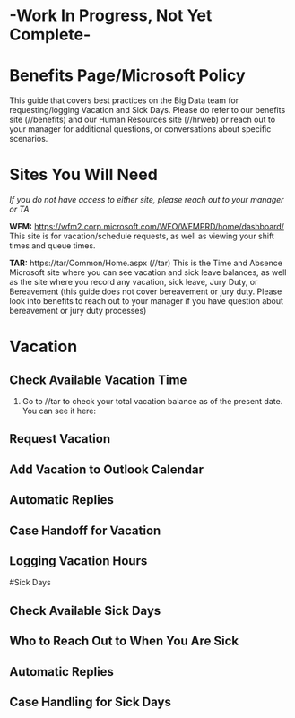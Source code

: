 # -Work In Progress, Not Yet Complete-
# Benefits Page/Microsoft Policy
This guide that covers best practices on the Big Data team for requesting/logging Vacation and Sick Days.
Please do refer to our benefits site (//benefits) and our Human Resources site (//hrweb) or reach out to your manager for additional questions, or conversations about specific scenarios.

# Sites You Will Need
_If you do not have access to either site, please reach out to your manager or TA_

**WFM:** https://wfm2.corp.microsoft.com/WFO/WFMPRD/home/dashboard/
This site is for vacation/schedule requests, as well as viewing your shift times and queue times.

**TAR:** https://tar/Common/Home.aspx (//tar)
This is the Time and Absence Microsoft site where you can see vacation and sick leave balances, as well as the site where you record any vacation, sick leave, Jury Duty, or Bereavement (this guide does not cover bereavement or jury duty. Please look into benefits to reach out to your manager if you have question about bereavement or jury duty processes)
# Vacation
## Check Available Vacation Time
1. Go to //tar to check your total vacation balance as of the present date. You can see it here:

## Request Vacation
## Add Vacation to Outlook Calendar
## Automatic Replies
## Case Handoff for Vacation
## Logging Vacation Hours

#Sick Days
## Check Available Sick Days
## Who to Reach Out to When You Are Sick
## Automatic Replies
## Case Handling for Sick Days
